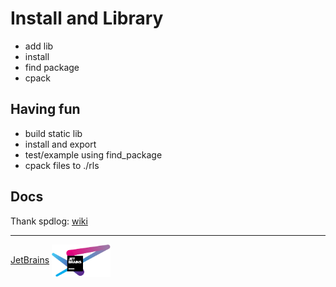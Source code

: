 # Install and Library
- add lib
- install
- find package
- cpack

## Having fun
- build static lib
- install and export
- test/example using find_package
- cpack files to ./rls

## Docs
Thank spdlog: [wiki](https://github.com/gabime/spdlog/wiki/1.-QuickStart)

---

[JetBrains](https://www.jetbrains.com/?from=my_lib) <a href="https://www.jetbrains.com/?from=spdlog"><img src="logos/jetbrains-variant-4.svg" width="94" align="center" /></a>
